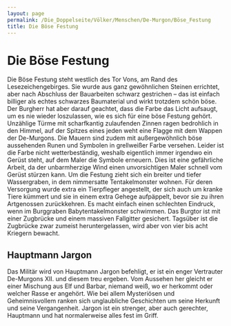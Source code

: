 ```yaml
---
layout: page
permalink: /Die_Doppelseite/Völker/Menschen/De-Murgon/Böse_Festung
title: Die Böse Festung
---
```


# Die Böse Festung

Die Böse Festung steht westlich des Tor Vons, am Rand des Lesezeichengebirges. Sie wurde aus ganz gewöhnlichen Steinen errichtet, aber nach Abschluss der Bauarbeiten schwarz gestrichen &ndash; das ist einfach billiger als echtes schwarzes Baumaterial und wirkt trotzdem schön böse. Der Burgherr hat aber darauf geachtet, dass die Farbe das Licht aufsaugt, um es nie wieder loszulassen, wie es sich für eine böse Festung gehört. Unzählige Türme mit scharfkantig zulaufenden Zinnen ragen bedrohlich in den Himmel, auf der Spitzes eines jeden weht eine Flagge mit dem Wappen der De-Murgons. Die Mauern sind zudem mit außergewöhnlich böse aussehenden Runen und Symbolen in grellweißer Farbe versehen. Leider ist die Farbe nicht wetterbeständig, weshalb eigentlich immer irgendwo ein Gerüst steht, auf dem Maler die Symbole erneuern. Dies ist eine gefährliche Arbeit, da der unbarmherzige Wind einen unvorsichtigen Maler schnell vom Gerüst stürzen kann. Um die Festung zieht sich ein breiter und tiefer Wassergraben, in dem nimmersatte Tentakelmonster wohnen. Für deren Versorgung wurde extra ein Tierpfleger angestellt, der sich auch um kranke Tiere kümmert und sie in einem extra Gehege aufpäppelt, bevor sie zu ihren Artgenossen zurückkehren. Es macht einfach einen schlechten Eindruck, wenn im Burggraben Babytentakelmonster schwimmen. Das Burgtor ist mit einer Zugbrücke und einem massiven Fallgitter gesichert. Tagsüber ist die Zugbrücke zwar zumeist heruntergelassen, wird aber von vier bis acht Kriegern bewacht.

## Hauptmann Jargon

Das Militär wird von Hauptmann Jargon befehligt, er ist ein enger Vertrauter De-Murgons XII. und diesem treu ergeben. Vom Aussehen her gleicht er einer Mischung aus Elf und Barbar, niemand weiß, wo er herkommt oder welcher Rasse er angehört. Wie bei allem Mysteriösen und Geheimnisvollem ranken sich unglaubliche Geschichten um seine Herkunft und seine Vergangenheit. Jargon ist ein strenger, aber auch gerechter, Hauptmann und hat normalerweise alles fest im Griff.
